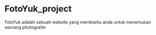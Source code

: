 # FotoYuk_project
FotoYuk adalah sebuah website yang membantu anda untuk menemukan seorang photografer
